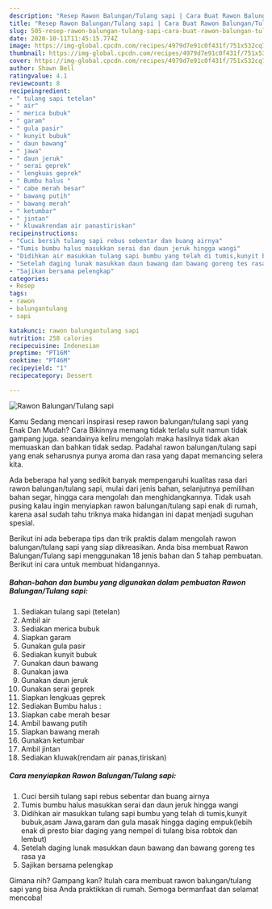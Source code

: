 ```yaml
---
description: "Resep Rawon Balungan/Tulang sapi | Cara Buat Rawon Balungan/Tulang sapi Yang Lezat"
title: "Resep Rawon Balungan/Tulang sapi | Cara Buat Rawon Balungan/Tulang sapi Yang Lezat"
slug: 505-resep-rawon-balungan-tulang-sapi-cara-buat-rawon-balungan-tulang-sapi-yang-lezat
date: 2020-10-11T11:45:15.774Z
image: https://img-global.cpcdn.com/recipes/4979d7e91c0f431f/751x532cq70/rawon-balungantulang-sapi-foto-resep-utama.jpg
thumbnail: https://img-global.cpcdn.com/recipes/4979d7e91c0f431f/751x532cq70/rawon-balungantulang-sapi-foto-resep-utama.jpg
cover: https://img-global.cpcdn.com/recipes/4979d7e91c0f431f/751x532cq70/rawon-balungantulang-sapi-foto-resep-utama.jpg
author: Shawn Bell
ratingvalue: 4.1
reviewcount: 8
recipeingredient:
- " tulang sapi tetelan"
- " air"
- " merica bubuk"
- " garam"
- " gula pasir"
- " kunyit bubuk"
- " daun bawang"
- " jawa"
- " daun jeruk"
- " serai geprek"
- " lengkuas geprek"
- " Bumbu halus "
- " cabe merah besar"
- " bawang putih"
- " bawang merah"
- " ketumbar"
- " jintan"
- " kluwakrendam air panastiriskan"
recipeinstructions:
- "Cuci bersih tulang sapi rebus sebentar dan buang airnya"
- "Tumis bumbu halus masukkan serai dan daun jeruk hingga wangi"
- "Didihkan air masukkan tulang sapi bumbu yang telah di tumis,kunyit bubuk,asam Jawa,garam dan gula masak hingga daging empuk(lebih enak di presto biar daging yang nempel di tulang bisa robtok dan lembut)"
- "Setelah daging lunak masukkan daun bawang dan bawang goreng tes rasa ya"
- "Sajikan bersama pelengkap"
categories:
- Resep
tags:
- rawon
- balungantulang
- sapi

katakunci: rawon balungantulang sapi 
nutrition: 258 calories
recipecuisine: Indonesian
preptime: "PT16M"
cooktime: "PT46M"
recipeyield: "1"
recipecategory: Dessert

---
```



![Rawon Balungan/Tulang sapi](https://img-global.cpcdn.com/recipes/4979d7e91c0f431f/751x532cq70/rawon-balungantulang-sapi-foto-resep-utama.jpg)

Kamu Sedang mencari inspirasi resep rawon balungan/tulang sapi yang Enak Dan Mudah? Cara Bikinnya memang tidak terlalu sulit namun tidak gampang juga. seandainya keliru mengolah maka hasilnya tidak akan memuaskan dan bahkan tidak sedap. Padahal rawon balungan/tulang sapi yang enak seharusnya punya aroma dan rasa yang dapat memancing selera kita.

Ada beberapa hal yang sedikit banyak mempengaruhi kualitas rasa dari rawon balungan/tulang sapi, mulai dari jenis bahan, selanjutnya pemilihan bahan segar, hingga cara mengolah dan menghidangkannya. Tidak usah pusing kalau ingin menyiapkan rawon balungan/tulang sapi enak di rumah, karena asal sudah tahu triknya maka hidangan ini dapat menjadi suguhan spesial.




Berikut ini ada beberapa tips dan trik praktis dalam mengolah rawon balungan/tulang sapi yang siap dikreasikan. Anda bisa membuat Rawon Balungan/Tulang sapi menggunakan 18 jenis bahan dan 5 tahap pembuatan. Berikut ini cara untuk membuat hidangannya.

<!--inarticleads1-->

##### Bahan-bahan dan bumbu yang digunakan dalam pembuatan Rawon Balungan/Tulang sapi:

1. Sediakan  tulang sapi (tetelan)
1. Ambil  air
1. Sediakan  merica bubuk
1. Siapkan  garam
1. Gunakan  gula pasir
1. Sediakan  kunyit bubuk
1. Gunakan  daun bawang
1. Gunakan  jawa
1. Gunakan  daun jeruk
1. Gunakan  serai geprek
1. Siapkan  lengkuas geprek
1. Sediakan  Bumbu halus :
1. Siapkan  cabe merah besar
1. Ambil  bawang putih
1. Siapkan  bawang merah
1. Gunakan  ketumbar
1. Ambil  jintan
1. Sediakan  kluwak(rendam air panas,tiriskan)




<!--inarticleads2-->

##### Cara menyiapkan Rawon Balungan/Tulang sapi:

1. Cuci bersih tulang sapi rebus sebentar dan buang airnya
1. Tumis bumbu halus masukkan serai dan daun jeruk hingga wangi
1. Didihkan air masukkan tulang sapi bumbu yang telah di tumis,kunyit bubuk,asam Jawa,garam dan gula masak hingga daging empuk(lebih enak di presto biar daging yang nempel di tulang bisa robtok dan lembut)
1. Setelah daging lunak masukkan daun bawang dan bawang goreng tes rasa ya
1. Sajikan bersama pelengkap




Gimana nih? Gampang kan? Itulah cara membuat rawon balungan/tulang sapi yang bisa Anda praktikkan di rumah. Semoga bermanfaat dan selamat mencoba!

